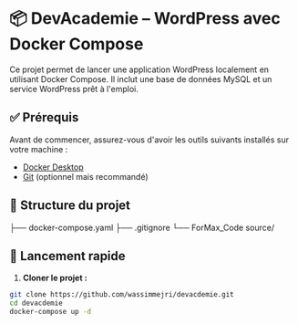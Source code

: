 # 📦 DevAcademie – WordPress avec Docker Compose

Ce projet permet de lancer une application WordPress localement en utilisant Docker Compose. Il inclut une base de données MySQL et un service WordPress prêt à l'emploi.

## ✅ Prérequis

Avant de commencer, assurez-vous d'avoir les outils suivants installés sur votre machine :

- [Docker Desktop](https://www.docker.com/products/docker-desktop/)  
- [Git](https://git-scm.com/downloads) (optionnel mais recommandé)

## 📁 Structure du projet

├── docker-compose.yaml
├── .gitignore
└── ForMax_Code source/

## 🚀 Lancement rapide

1. **Cloner le projet :**

```bash
git clone https://github.com/wassimmejri/devacdemie.git
cd devacdemie
docker-compose up -d
